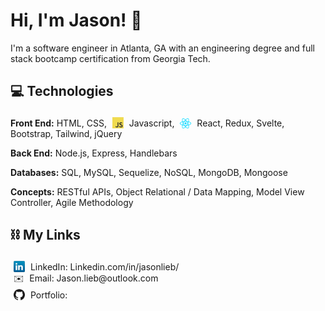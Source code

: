 # Hi, I'm Jason! 👋

I'm a software engineer in Atlanta, GA with an engineering degree and full stack bootcamp certification from Georgia Tech.

## 💻 Technologies

**Front End:**
HTML,
CSS,
<img src="icons/javascript.png" style="width: 18px; position: relative; top: 3px; margin: 0 5px;" />
Javascript,
<img src="icons/react.png" style="width: 18px; position: relative; top: 3px; margin: 0 5px;" />
React,
Redux,
Svelte,
Bootstrap,
Tailwind,
jQuery
<br/>

**Back End:**
Node.js,
Express,
Handlebars
<br/>

**Databases:**
SQL,
MySQL,
Sequelize,
NoSQL,
MongoDB,
Mongoose
<br/>

**Concepts:**
RESTful APIs,
Object Relational / Data Mapping,
Model View Controller,
Agile Methodology
<br/>

<!-- ### Misc
Jest -->

## ⛓ My Links

<img src="icons/linkedin.png" style="width: 18px; position: relative; top: 3px; margin: 0 5px;" />
LinkedIn: Linkedin.com/in/jasonlieb/
<br/>
<p style="display: inline; margin: 0 5px;">✉️</p>
Email: Jason.lieb@outlook.com
<br/>
<img src="icons/github.svg" style="width: 18px; position: relative; top: 3px; margin: 0 5px;" />
Portfolio:

<!--


- 🔭 I’m currently working on ...
- 🌱 I’m currently learning ...
- 👯 I’m looking to collaborate on ...
- 🤔 I’m looking for help with ...
- 💬 Ask me about ...
- 📫 How to reach me: ...
- 😄 Pronouns: ...
- ⚡ Fun fact: ...
-->
